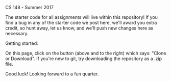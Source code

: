 CS 148 - Summer 2017

The starter code for all assignments will live within this repository!
If you find a bug in any of the starter code we post here, we'll award you extra credit, so hunt away, let us know, and we'll push new changes here as necessary.

Getting started:

On this page, click on the button (above and to the right) which says: "Clone or Download". If you're new to git, try downloading the repository as a .zip file.

Good luck! Looking forward to a fun quarter.
